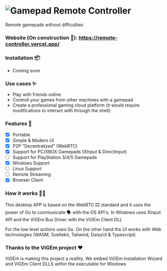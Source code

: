 # ![Gamepad](https://github.com/PiterWeb/RemoteController/blob/e1d7f45a407cf8ba3d4fedf6f7bb99faf7ee3f88/frontend/src/lib/assets/gamepad.svg) Remote Controller 
Remote gamepads without difficulties

### Website (On construction 🚧): https://remote-controller.vercel.app/ 

### Installation 📦

- Coming soon

### Use cases ✨

- Play with friends online
- Controll your games from other machines with a gamepad
- Create a professional gaming cloud platform (it would require modifications to interact with through the shell)

### Features 🧩

- [x] Portable
- [x] Simple & Modern UI
- [x] P2P "Decentralized" (WebRTC)
- [x] Support for PC/XBOX Gamepads (XInput & DirectInput)
- [ ] Support for PlayStation 3/4/5 Gamepads
- [x] Windows Support
- [ ] Linux Support 
- [ ] Remote Streaming
- [x] Browser Client

### How it works 👷‍♂️

This desktop APP is based on the WebRTC 🎞 standard and it uses the power of Go to communicate 🗣 with the OS API's.
In Windows uses XInput API and the ViGEm Bus Driver with the ViGEm Client DLL

For the low level actions uses Go.
On the other hand the UI works with Web technologies (WASM, Sveltekit, Tailwind, DaisyUI & Typescript)

### Thanks to the ViGEm project ♥
ViGEm is making this project a reallity. We embed ViGEm Installation Wizard and ViGEm Client DLLS within the executable for Windows
